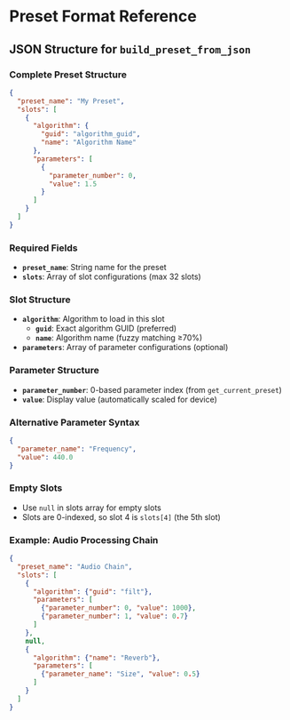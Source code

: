 # Preset Format Reference

## JSON Structure for `build_preset_from_json`

### Complete Preset Structure
```json
{
  "preset_name": "My Preset",
  "slots": [
    {
      "algorithm": {
        "guid": "algorithm_guid",
        "name": "Algorithm Name"
      },
      "parameters": [
        {
          "parameter_number": 0,
          "value": 1.5
        }
      ]
    }
  ]
}
```

### Required Fields
- **`preset_name`**: String name for the preset
- **`slots`**: Array of slot configurations (max 32 slots)

### Slot Structure
- **`algorithm`**: Algorithm to load in this slot
  - **`guid`**: Exact algorithm GUID (preferred)
  - **`name`**: Algorithm name (fuzzy matching ≥70%)
- **`parameters`**: Array of parameter configurations (optional)

### Parameter Structure  
- **`parameter_number`**: 0-based parameter index (from `get_current_preset`)
- **`value`**: Display value (automatically scaled for device)

### Alternative Parameter Syntax
```json
{
  "parameter_name": "Frequency",
  "value": 440.0
}
```

### Empty Slots
- Use `null` in slots array for empty slots
- Slots are 0-indexed, so slot 4 is `slots[4]` (the 5th slot)

### Example: Audio Processing Chain
```json
{
  "preset_name": "Audio Chain",
  "slots": [
    {
      "algorithm": {"guid": "filt"},
      "parameters": [
        {"parameter_number": 0, "value": 1000},
        {"parameter_number": 1, "value": 0.7}
      ]
    },
    null,
    {
      "algorithm": {"name": "Reverb"},
      "parameters": [
        {"parameter_name": "Size", "value": 0.5}
      ]
    }
  ]
}
```